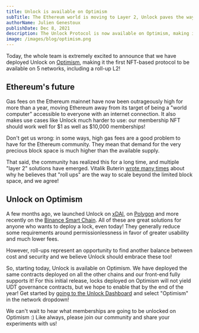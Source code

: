 ```yaml
---
title: Unlock is available on Optimism
subTitle: The Ethereum world is moving to Layer 2, Unlock paves the way
authorName: Julien Genestoux
publishDate: Dec 8, 2021
description: The Unlock Protocol is now available on Optimism, making it the first NFT-based protocol to be available on 5 networks, including a roll-up L2!
image: /images/blog/optimism.png
---
```


Today, the whole team is extremely excited to announce that we have deployed Unlock on [Optimism](https://www.optimism.io/about), making it the first NFT-based protocol to be available on 5 networks, including a roll-up L2!

## Ethereum's future

Gas fees on the Ethereum mainnet have now been outrageously high for more than a year, moving Ethereum away from its target of being a "world computer" accessible to everyone with an internet connection. It also makes use cases like Unlock much harder to use: our membership NFT should work well for $1 as well as $10,000 memberships!

Don't get us wrong: in some ways, high gas fees are a good problem to have for the Ethereum community. They mean that demand for the very precious block space is much higher than the available supply.

That said, the community has realized this for a long time, and multiple "layer 2" solutions have emerged. Vitalik Buterin [wrote many times](https://vitalik.ca/general/2021/12/06/endgame.html) about why he believes that "roll ups" are the way to scale beyond the limited block space, and we agree!

## Unlock on Optimism

A few months ago, we launched Unlock on [xDAI](/blog/xdai), on [Polygon](/blog/unlock-on-polygon) and more recently on the [Binance Smart Chain](/blog/binance-smart-chain). All of these are great solutions for anyone who wants to deploy a lock, even today! They generally reduce some requirements around permissionlessness in favor of greater usability and much lower fees.

However, roll-ups represent an opportunity to find another balance between cost and security and we believe Unlock should embrace these too!

So, starting today, Unlock is available on Optimism. We have deployed the same contracts deployed on all the other chains and our front-end fully supports it! For this initial release, locks deployed on Optimism will not yield UDT governance contracts, but we hope to enable that by the end of the year! Get started by [going to the Unlock Dashboard](https://app.unlock-protocol.com/dashboard) and select "Optimism" in the network dropdown!

We can't wait to hear what memberships are going to be unlocked on Optimism :) Like always, please join our community and share your experiments with us!

